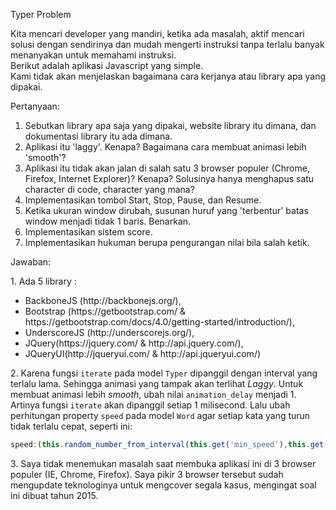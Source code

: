 Typer Problem   
    
Kita mencari developer yang mandiri, ketika ada masalah, aktif mencari solusi dengan sendirinya dan mudah mengerti instruksi tanpa terlalu banyak menanyakan untuk memahami instruksi.     
Berikut adalah aplikasi Javascript yang simple.    
Kami tidak akan menjelaskan bagaimana cara kerjanya atau library apa yang dipakai.   
    
Pertanyaan:   
1. Sebutkan library apa saja yang dipakai, website library itu dimana, dan dokumentasi library itu ada dimana.    
2. Aplikasi itu 'laggy'. Kenapa? Bagaimana cara membuat animasi lebih 'smooth'?    
3. Aplikasi itu tidak akan jalan di salah satu 3 browser populer (Chrome, Firefox, Internet Explorer)? Kenapa? Solusinya hanya menghapus satu character di code, character yang mana?    
4. Implementasikan tombol Start, Stop, Pause, dan Resume.   
5. Ketika ukuran window dirubah, susunan huruf yang 'terbentur' batas window menjadi tidak 1 baris. Benarkan.    
6. Implementasikan sistem score.   
7. Implementasikan hukuman berupa pengurangan nilai bila salah ketik.

Jawaban:
<p>1. Ada 5 library :</p>
<ul>
  <li>BackboneJS (http://backbonejs.org/), </li>
  <li>Bootstrap (https://getbootstrap.com/ & https://getbootstrap.com/docs/4.0/getting-started/introduction/), </li>
  <li>UnderscoreJS (http://underscorejs.org/), </li>
  <li>JQuery(https://jquery.com/ & http://api.jquery.com/), </li>
  <li>JQueryUI(http://jqueryui.com/ & http://api.jqueryui.com/)</li>
</ul>
<p>2. Karena fungsi <code>iterate</code> pada model <code>Typer</code> dipanggil dengan interval yang terlalu lama. Sehingga animasi yang tampak akan terlihat <i>Laggy</i>. Untuk membuat animasi lebih <i>smooth</i>, ubah nilai <code>animation_delay</code> menjadi 1. Artinya fungsi <code>iterate</code> akan dipanggil setiap 1 milisecond. Lalu ubah perhitungan property <code>speed</code> pada model <code>Word</code> agar setiap kata yang turun tidak terlalu cepat, seperti ini: </p>

```javascript
speed:(this.random_number_from_interval(this.get('min_speed'),this.get('max_speed')))/10
```
<p>3. Saya tidak menemukan masalah saat membuka aplikasi ini di 3 browser populer (IE, Chrome, Firefox). Saya pikir 3 browser tersebut sudah mengupdate teknologinya untuk mengcover segala kasus, mengingat soal ini dibuat tahun 2015.</p>